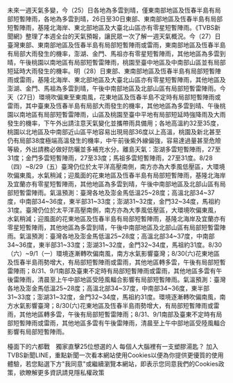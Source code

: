 未來一週天氣多變，今（25）日各地為多雲到晴，僅東南部地區及恆春半島有局部短暫陣雨，各地為多雲到晴，26日至30日東部、東南部地區及恆春半島有局部短暫陣雨，基隆北海岸、東北部地區及大臺北山區亦有零星短暫陣雨。《TVBS新聞網》整理了本週全台的天氣預報，讓民眾一次了解一週天氣概況。今（27）日臺灣東部、東南部地區及恆春半島有局部短暫陣雨或雷雨，東南部地區及恆春半島有局部大雨發生的機率，澎湖、金門、馬祖亦有零星短暫陣雨，其他地區為多雲到晴，午後桃園以南地區有局部短暫雷陣雨，桃園至臺中地區及中南部山區並有局部短延時大雨發生的機率。明（28）日東部、東南部地區及恆春半島有局部短暫陣雨或雷雨，基隆北海岸、東北部地區及大臺北山區亦有零星短暫陣雨，其他地區及澎湖、金門、馬祖為多雲到晴，午後中南部地區及北部山區有局部短暫雷陣雨。今天（27日）環境吹偏東至東南風，花東地區及恆春半島不定時有局部短暫陣雨或雷雨，其中臺東及恆春半島有局部大雨發生的機率，其他地區為多雲到晴、午後桃園以南地區有局部短暫雷陣雨，山區及桃園至臺中平地有局部短延時強降雨及大雨發生的機率，下午外出請注意天氣變化並攜帶雨具備用；各地高溫約32至35度，桃園以北地區及中南部近山區平地容易出現局部36度以上高溫，桃園及新北甚至仍有局部38度極端高溫發生的機率，中午前後紫外線偏強，容易達過量甚至危險等級，外出請務必做好防曬並多補充水分。離島天氣：澎湖多雲短暫陣雨，27至31度；金門多雲短暫陣雨，27至33度；馬祖多雲短暫陣雨，27至31度。8/28（四）~8/29（五）臺灣仍位於太平洋高壓南側，南方亦為大季風低壓區，大環境吹偏東風，水氣稍減；迎風面的花東地區及恆春半島有局部短暫陣雨，基隆北海岸及宜蘭亦有零星短暫陣雨，其他地區為多雲到晴，午後中南部地區及北部山區有局部短暫雷陣雨。氣溫預測：臺灣各地及澎金馬低溫25~28度；高溫北部34~37度，中南部34~36度，東半部31~33度；澎湖31~32度，金門32~34度，馬祖約31度。臺灣仍位於太平洋高壓南側，南方亦為大季風低壓區，大環境吹偏東風，水氣稍減；迎風面的花東地區及恆春半島有局部短暫陣雨，基隆北海岸及宜蘭亦有零星短暫陣雨，其他地區為多雲到晴，午後中南部地區及北部山區有局部短暫雷陣雨。氣溫預測：臺灣各地及澎金馬低溫25~28度；高溫北部34~37度，中南部34~36度，東半部31~33度；澎湖31~32度，金門32~34度，馬祖約31度。8/30（六）~9/1（一）環境逐漸轉吹偏南風，南方水氣影響臺灣；8/30(六)花東地區及恆春半島雨勢增大，有局部短暫陣雨或雷雨，其他地區轉多雲，午後有局部短暫雷陣雨；8/31、9/1南部及臺東不定時有局部短暫陣雨或雷雨，其他地區多雲有午後雷陣雨，清晨至上午中部地區受陸風輻合影響有局部短暫陣雨。氣溫預測：臺灣各地及澎金馬低溫25~28度；高溫北部34~37度，中南部34~36度，東半部31~33度；澎湖31~32度，金門32~34度，馬祖約31度。環境逐漸轉吹偏南風，南方水氣影響臺灣；8/30(六)花東地區及恆春半島雨勢增大，有局部短暫陣雨或雷雨，其他地區轉多雲，午後有局部短暫雷陣雨；8/31、9/1南部及臺東不定時有局部短暫陣雨或雷雨，其他地區多雲有午後雷陣雨，清晨至上午中部地區受陸風輻合影響有局部短暫陣雨。

檯面下的六都戰　獨家直擊25位想選的人
每個人大腦裡有一支塑膠湯匙？
加入TVBS新聞LINE，重點新聞一次看本網站使用Cookies以便為你提供更優質的使用體驗，若您點選下方"我同意"或繼續瀏覽本網站，即表示您同意我們的Cookies政策，欲瞭解更多資訊請見隱私權政策